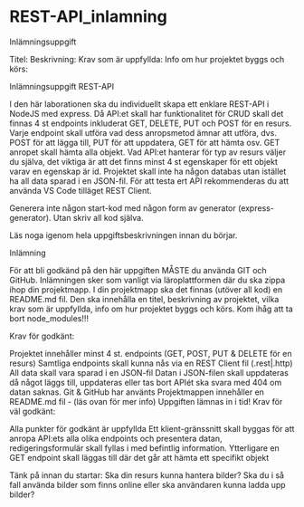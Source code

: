 # REST-API_inlamning

Inlämningsuppgift

Titel:
Beskrivning:
Krav som är uppfyllda:
Info om hur projektet byggs och körs:

Inlämningsuppgift REST-API

I den här laborationen ska du individuellt skapa ett enklare REST-API i NodeJS med express. Då API:et skall har funktionalitet för CRUD skall det finnas 4 st endpoints inkluderat GET, DELETE, PUT och POST för en resurs. Varje endpoint skall utföra vad dess anropsmetod ämnar att utföra, dvs. POST för att lägga till, PUT för att uppdatera, GET för att hämta osv. GET anropet skall hämta alla objekt. Vad API:et hanterar för typ av resurs väljer du själva, det viktiga är att det finns minst 4 st egenskaper för ett objekt varav en egenskap är id. Projektet skall inte ha någon databas utan istället ha all data sparad i en JSON-fil. För att testa ert API rekommenderas du att använda VS Code tilläget REST Client.

Generera inte någon start-kod med någon form av generator (express-generator). Utan skriv all kod själva.

Läs noga igenom hela uppgiftsbeskrivningen innan du börjar.

Inlämning

För att bli godkänd på den här uppgiften MÅSTE du använda GIT och GitHub. Inlämningen sker som vanligt via läroplattformen där du ska zippa ihop din projektmapp. I din projektmapp ska det finnas (utöver all kod) en README.md fil. Den ska innehålla en titel, beskrivning av projektet, vilka krav som är uppfyllda, info om hur projektet byggs och körs. Kom ihåg att ta bort node_modules!!!

Krav för godkänt:

Projektet innehåller minst 4 st. endpoints (GET, POST, PUT & DELETE för en resurs) Samtliga endpoints skall kunna nås via en REST Client fil (.rest|.http) All data skall vara sparad i en JSON-fil Datan i JSON-filen skall uppdateras då något läggs till, uppdateras eller tas bort APIét ska svara med 404 om datan saknas. Git & GitHub har använts Projektmappen innehåller en README.md fil - (läs ovan för mer info) Uppgiften lämnas in i tid! Krav för väl godkänt:

Alla punkter för godkänt är uppfyllda Ett klient-gränssnitt skall byggas för att anropa API:ets alla olika endpoints och presentera datan, redigeringsformulär skall fyllas i med befintlig information. Ytterligare en GET endpoint skall läggas till där det går att hämta ett specifikt objekt

Tänk på innan du startar: Ska din resurs kunna hantera bilder? Ska du i så fall använda bilder som finns online eller ska användaren kunna ladda upp bilder?
